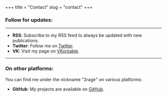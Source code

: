 +++
title = "Contact"
slug = "contact"
+++


### Follow for updates:

---

- **RSS**: Subscribe to my RSS feed to always be updated with new publications.
- **Twitter**: Follow me on [Twitter](https://twitter.com/2rage).
- **VK**: Visit my page on [VKontakte](https://vk.com/2rage).

---

### On other platforms:

You can find me under the nickname "2rage" on various platforms:

- **GitHub**: My projects are available on [GitHub](https://github.com/2rage).